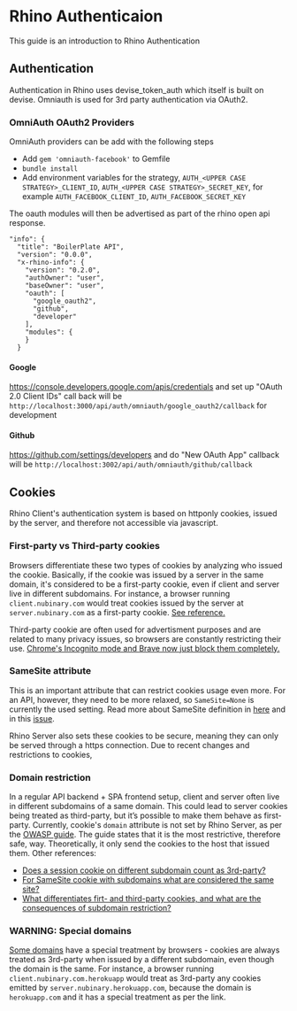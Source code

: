 # Rhino Authenticaion

This guide is an introduction to Rhino Authentication

## Authentication

Authentication in Rhino uses devise_token_auth which itself is built on devise. Omniauth is used for 3rd party authentication via OAuth2.

### OmniAuth OAuth2 Providers

OmniAuth providers can be add with the following steps

- Add `gem 'omniauth-facebook'` to Gemfile
- `bundle install`
- Add environment variables for the strategy, `AUTH_<UPPER CASE STRATEGY>_CLIENT_ID`, `AUTH_<UPPER CASE STRATEGY>_SECRET_KEY`, for example
  `AUTH_FACEBOOK_CLIENT_ID`, `AUTH_FACEBOOK_SECRET_KEY`

The oauth modules will then be advertised as part of the rhino open api response.

```
"info": {
  "title": "BoilerPlate API",
  "version": "0.0.0",
  "x-rhino-info": {
    "version": "0.2.0",
    "authOwner": "user",
    "baseOwner": "user",
    "oauth": [
      "google_oauth2",
      "github",
      "developer"
    ],
    "modules": {
    }
  }
```

#### Google

https://console.developers.google.com/apis/credentials and set up "OAuth 2.0 Client IDs" call back will be `http://localhost:3000/api/auth/omniauth/google_oauth2/callback` for development

#### Github

https://github.com/settings/developers and do "New OAuth App" callback will be `http://localhost:3002/api/auth/omniauth/github/callback`

## Cookies

Rhino Client's authentication system is based on httponly cookies, issued by the server, and therefore not accessible via javascript.

### First-party vs Third-party cookies

Browsers differentiate these two types of cookies by analyzing who issued the cookie. Basically, if the cookie was issued by a server in the same domain, it's considered to be a first-party cookie, even if client and server live in different subdomains. For instance, a browser running `client.nubinary.com` would treat cookies issued by the server at `server.nubinary.com` as a first-party cookie. [See reference.](https://www.cookiepro.com/knowledge/whats-the-difference-between-first-and-third-party-cookies/#:~:text=The%20main%20differences%20between%20first,loaded%20on%20the%20publisher's%20website.)

Third-party cookie are often used for advertisment purposes and are related to many privacy issues, so browsers are constantly restricting their use. [Chrome's Incognito mode and Brave now just block them completely.](https://venturebeat.com/2020/05/19/google-chrome-83/#:~:text=In%20Incognito%20mode%2C%20Chrome%20doesn,icon%20in%20the%20address%20bar.)

### SameSite attribute

This is an important attribute that can restrict cookies usage even more. For an API, however, they need to be more relaxed, so `SameSite=None` is currently the used setting. Read more about SameSite definition in [here](https://web.dev/samesite-cookies-explained/) and in this [issue](https://github.com/google/google-api-javascript-client/issues/561).

Rhino Server also sets these cookies to be secure, meaning they can only be served through a https connection. Due to recent changes and restrictions to cookies,

### Domain restriction

In a regular API backend + SPA frontend setup, client and server often live in different subdomains of a same domain. This could lead to server cookies being treated as third-party, but it’s possible to make them behave as first-party. Currently, cookie's `domain` attribute is not set by Rhino Server, as per the [OWASP guide](https://cheatsheetseries.owasp.org/cheatsheets/Session_Management_Cheat_Sheet.html#domain-and-path-attributes). The guide states that it is the most restrictive, therefore safe, way. Theoretically, it only send the cookies to the host that issued them. Other references:

- [Does a session cookie on different subdomain count as 3rd-party?](https://stackoverflow.com/questions/10092567/does-a-session-cookie-on-different-subdomain-count-as-3rd-party)
- [For SameSite cookie with subdomains what are considered the same site?](https://security.stackexchange.com/questions/223473/for-samesite-cookie-with-subdomains-what-are-considered-the-same-site)
- [What differentiates firt- and third-party cookies, and what are the consequences of subdomain restriction?](https://helpcentre.atinternet-solutions.com/hc/en-gb/articles/360000329339-What-differentiates-first-and-third-party-cookies-and-what-are-the-consequences-of-subdomain-restriction-)

### WARNING: Special domains

[Some domains](https://chromium.googlesource.com/chromium/src/+/refs/heads/main/net/base/registry_controlled_domains/effective_tld_names.dat#12130) have a special treatment by browsers - cookies are always treated as 3rd-party when issued by a different subdomain, even though the domain is the same. For instance, a browser running `client.nubinary.com.herokuapp` would treat as 3rd-party any cookies emitted by `server.nubinary.herokuapp.com`, because the domain is `herokuapp.com` and it has a special treatment as per the link.

